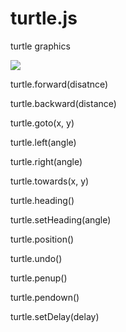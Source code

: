 # turtle.js
turtle graphics


![](https://raw.githubusercontent.com/hellopy/turtle.js/master/preview.gif)


turtle.forward(disatnce)

turtle.backward(distance)

turtle.goto(x, y)

turtle.left(angle)

turtle.right(angle)

turtle.towards(x, y)

turtle.heading()

turtle.setHeading(angle)

turtle.position()

turtle.undo()

turtle.penup()

turtle.pendown()

turtle.setDelay(delay)